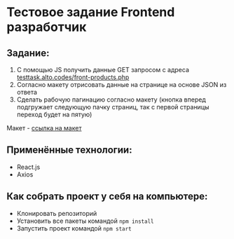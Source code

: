 # Тестовое задание Frontend разработчик

## Задание:

1. C помощью JS получить данные GET запросом с адреса [testtask.alto.codes/front-products.php](testtask.alto.codes/front-products.php)
2. Согласно макету отрисовать данные на странице на основе JSON из ответа
3. Сделать рабочую пагинацию согласно макету (кнопка вперед подгружает следующую пачку страниц, так с первой страницы переход будет на пятую)

Макет - [ссылка на макет](https://www.figma.com/file/iZIRjgwAwlESDBw608eslB/Alto-Frontend-developer-products-test?node-id=0%3A1)

## Применённые технологии:

- React.js
- Axios

## Как собрать проект у себя на компьютере:

- Клонировать репозиторий
- Установить все пакеты командой `npm install`
- Запустить проект командой `npm start`
